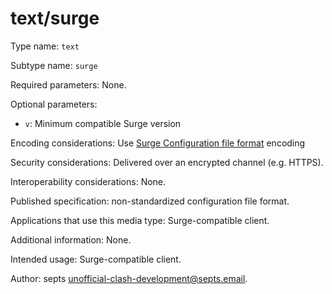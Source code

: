 # text/surge

Type name: `text`

Subtype name: `surge`

Required parameters: None.

Optional parameters:

- `v`: Minimum compatible Surge version

Encoding considerations: Use [Surge Configuration file format](https://manual.nssurge.com) encoding

Security considerations: Delivered over an encrypted channel (e.g. HTTPS).

Interoperability considerations: None.

Published specification: non-standardized configuration file format.

Applications that use this media type: Surge-compatible client.

Additional information: None.

Intended usage: Surge-compatible client.

Author: septs <unofficial-clash-development@septs.email>.
